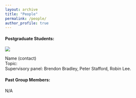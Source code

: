 ```yaml
---
layout: archive
title: "People"
permalink: /people/
author_profile: true
---
```


#### Postgraduate Students:

![](https://github.com/lee-robin/lee-robin.github.io/blob/master/images/bio-photo.jpg)

Name (contact)  
Topic:  
Supervisory panel: Brendon Bradley, Peter Stafford, Robin Lee.  

#### Past Group Members:

N/A
